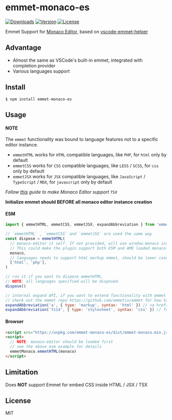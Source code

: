# emmet-monaco-es

<p>
  <a href="https://npmcharts.com/compare/emmet-monaco-es?minimal=true"><img src="https://img.shields.io/npm/dm/emmet-monaco-es.svg" alt="Downloads"></a>
  <a href="https://www.npmjs.com/package/emmet-monaco-es"><img src="https://img.shields.io/npm/v/emmet-monaco-es.svg" alt="Version"></a>
  <a href="https://www.npmjs.com/package/emmet-monaco-es"><img src="https://img.shields.io/npm/l/emmet-monaco-es.svg" alt="License"></a>
</p>

Emmet Support for [Monaco Editor](https://github.com/Microsoft/monaco-editor), based on [vscode-emmet-helper](https://github.com/microsoft/vscode-emmet-helper)

## Advantage

- Almost the same as VSCode's built-in emmet, integrated with completion provider
- Various languages support

## Install

```shell
$ npm install emmet-monaco-es
```

## Usage

#### NOTE

The `emmet` functionality was bound to language features not to a specific editor instance.

- `emmetHTML` works for `HTML` compatible languages, like `PHP`, for `html` only by default
- `emmetCSS` works for `CSS` compatible languages, like `LESS` / `SCSS`, for `css` only by default
- `emmetJSX` works for `JSX` compatible languages, like `JavaScript` / `TypeScript` / `MDX`, for `javascript` only by default

_Follow [this](https://github.com/microsoft/monaco-editor/issues/264#issuecomment-654578687) guide to make Monaco Editor support `TSX`_

**Initialize emmet should BEFORE all monaco editor instance creation**

#### ESM

```javascript
import { emmetHTML, emmetCSS, emmetJSX, expandAbbreviation } from 'emmet-monaco-es'

// `emmetHTML` , `emmetCSS` and `emmetJSX` are used the same way
const dispose = emmetHTML(
  // monaco-editor it self. If not provided, will use window.monaco instead.
  // This could make the plugin support both ESM and AMD loaded monaco-editor
  monaco,
  // languages needs to support html markup emmet, should be lower case.
  ['html', 'php'],
)

// run it if you want to dispose emmetHTML.
// NOTE: all languages specified will be disposed.
dispose()

// internal expand API, if you want to extend functionality with emmet
// check out the emmet repo https://github.com/emmetio/emmet for how to use it
expandAbbreviation('a', { type: 'markup', syntax: 'html' }) // <a href=""></a>
expandAbbreviation('fz14', { type: 'stylesheet', syntax: 'css' }) // font-size: 14px;
```

#### Browser

```html
<script src="https://unpkg.com/emmet-monaco-es/dist/emmet-monaco.min.js"></script>
<script>
  // NOTE: monaco-editor should be loaded first
  // see the above esm example for details
  emmetMonaco.emmetHTML(monaco)
</script>
```

## Limitation

Does **NOT** support Emmet for embed CSS inside HTML / JSX / TSX

## License

MIT
